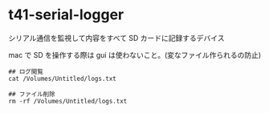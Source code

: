 # t41-serial-logger

シリアル通信を監視して内容をすべて SD カードに記録するデバイス

mac で SD を操作する際は gui は使わないこと。(変なファイル作られるの防止)

```
## ログ閲覧
cat /Volumes/Untitled/logs.txt

## ファイル削除
rm -rf /Volumes/Untitled/logs.txt
```

